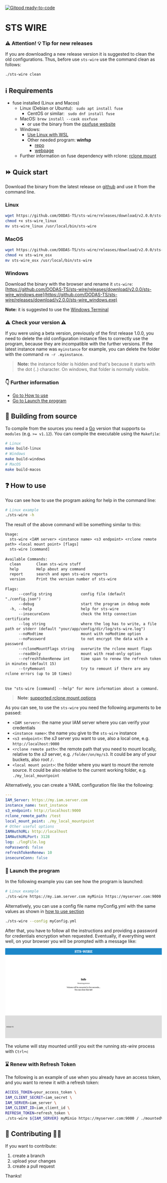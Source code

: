 [![Gitpod ready-to-code](https://img.shields.io/badge/Gitpod-ready--to--code-blue?logo=gitpod)](https://gitpod.io/#https://github.com/DODAS-TS/sts-wire)

# STS WIRE

### :warning: Attention! :bulb: Tip for new releases

If you are downloading a new release version it is suggested to clean the old configurations. Thus, before use `sts-wire` use the command clean as follows:

```bash
./sts-wire clean
```

## :information_source: Requirements

- fuse installed (Linux and Macos)
  - Linux (Debian or Ubuntu): ` sudo apt install fuse`
    - CentOS or similar: ` sudo dnf install fuse`
  - MacOS: `brew install --cask osxfuse`
    - or use the binary from the [osxfuse website](https://osxfuse.github.io/)
  - Windows:
    - [Use Linux with WSL](https://ubuntu.com/wsl)
    - Other needed program: **winfsp**
      -  [repo](https://github.com/billziss-gh/winfsp)
      -  [webpage](http://www.secfs.net/winfsp/rel/)
  - Further information on fuse dependency with rclone: [rclone mount](https://rclone.org/commands/rclone_mount/)

## :fast_forward: Quick start

Download the binary from the latest release on [github](https://github.com/DODAS-TS/sts-wire/releases) and use it from the command line.
### Linux

```bash
wget https://github.com/DODAS-TS/sts-wire/releases/download/v2.0.0/sts-wire_linux
chmod +x sts-wire_linux
mv sts-wire_linux /usr/local/bin/sts-wire
```
### MacOS

```bash
wget https://github.com/DODAS-TS/sts-wire/releases/download/v2.0.0/sts-wire_osx
chmod +x sts-wire_osx
mv sts-wire_osx /usr/local/bin/sts-wire
```

### Windows

Download the binary with the browser and rename it `sts-wire`: [https://github.com/DODAS-TS/sts-wire/releases/download/v2.0.0/sts-wire_windows.exe](https://github.com/DODAS-TS/sts-wire/releases/download/v2.0.0/sts-wire_windows.exe)

**Note:** it is suggested to use the [Windows Terminal](https://www.microsoft.com/en-us/p/windows-terminal/9n0dx20hk701?activetab=pivot:overviewtab)

### :warning: Check your version :warning:

If you were using a beta version, previously of the first release 1.0.0, you need to delete the old configuration instance files to correctly use the program, because they are incompatible with the further versions. If the latest instance name was `myinstance` for example, you can delete the folder with the command `rm -r .myinstance`.

> **Note:** the instance folder is hidden and that's because it starts with the dot (`.`) character. On windows, that folder is normally visible.

### :point_down: Further information

- [Go to How to use](#question-How-to-use)
- [Go to Launch the program](#rocket-Launch-the-program)

## :hammer: Building from source

To compile from the sources you need a [Go](https://golang.org/dl/) version that supports `Go modules` (e.g. `>= v1.12`). You can compile the executable using the `Makefile`:

```bash
# Linux
make build-linux
# Windows
make build-windows
# MacOS
make build-macos
```

## :question: How to use

You can see how to use the program asking for help in the command line:

```bash
# Linux example
./sts-wire -h
```

The result of the above command will be something similar to this:

```text
Usage:
  sts-wire <IAM server> <instance name> <s3 endpoint> <rclone remote path> <local mount point> [flags]
  sts-wire [command]

Available Commands:
  clean       Clean sts-wire stuff
  help        Help about any command
  report      search and open sts-wire reports
  version     Print the version number of sts-wire

Flags:
      --config string             config file (default "./config.json")
      --debug                     start the program in debug mode
  -h, --help                      help for sts-wire
      --insecureConn              check the http connection certificate
      --log string                where the log has to write, a file path or stderr (default "your/app/config/dir/log/sts-wire.log")
      --noModtime                 mount with noModtime option
      --noPassword                to not encrypt the data with a password
      --rcloneMountFlags string   overwrite the rclone mount flags
      --readOnly                  mount with read-only option
      --refreshTokenRenew int     time span to renew the refresh token in minutes (default 15)
      --tryRemount                try to remount if there are any rclone errors (up to 10 times)


Use "sts-wire [command] --help" for more information about a command.
```

> **Note**: [supported rclone mount options](https://rclone.org/commands/rclone_mount/#options)

As you can see, to use the `sts-wire` you need the following arguments to be passed:

- `<IAM server>`: the name your IAM server where you can verify your credentials
- `<instance name>`: the name you give to the `sts-wire` instance
- `<s3 endpoint>`: the *s3* server you want to use, also a local one, e.g. `http://localhost:9000`
- `<rclone remote path>`: the remote path that you need to mount locally, relative to the *s3* server, e.g. `/folder/on/my/s3`. It could be any of your buckets, also root `/`.
- `<local mount point>`: the folder where you want to mount the remote source. It could be also relative to the current working folder, e.g. `./my_local_mountpoint`

Alternatively, you can create a YAML configuration file like the following:

```yaml
---
IAM_Server: https://my.iam.server.com
instance_name: test_instance
s3_endpoint: http://localhost:9000
rclone_remote_path: /test
local_mount_point: ./my_local_mountpoint
# Other useful options
IAMAuthURL: http://localhost
IAMAuthURLPort: 3128
log: ./logFile.log
noPassword: false
refreshTokenRenew: 10
insecureConn: false
```
### :rocket: Launch the program

In the following example you can see how the program is launched:

```bash
# Linux example
./sts-wire https://my.iam.server.com myMinio https://myserver.com:9000 / ./mountedVolume
```

Alternatively, you can use a config file name myConfig.yml with the same values as shown in [how to use section](#question-How-to-use)

```bash
./sts-wire --config myConfig.yml
```

After that, you have to follow all the instructions and providing a password for credentials encryption when requested.
Eventually, if everything went well, on your browser you will be prompted with a message like:

![mount response](img/response.png)

The volume will stay mounted untill you exit the running *sts-wire* process with `Ctrl+c`

### :hourglass: Renew with Refresh Token

The following is an example of use when you already have an access token, and you want to renew it with a refresh token:

```bash
ACCESS_TOKEN=your_access_token \
IAM_CLIENT_SECRET=iam_secret \
IAM_SERVER=iam_server \
IAM_CLIENT_ID=iam_client_id \
REFRESH_TOKEN=refresh_token \
./sts-wire ${IAM_SERVER} myMinio https://myserver.com:9000 / ./mountedVolume --log .example.log  --noPassword
```

##  :two_men_holding_hands: Contributing :couple::two_women_holding_hands:

If you want to contribute:

1. create a branch
2. upload your changes
3. create a pull request

Thanks!
